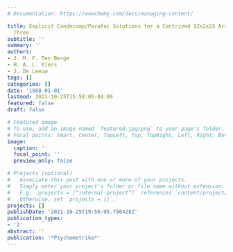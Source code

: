 ```yaml
---
# Documentation: https://wowchemy.com/docs/managing-content/

title: Explicit Candecomp/Parafac Solutions for a Contrived $2x2x2$ Array of Rank
  Three
subtitle: ''
summary: ''
authors:
- J. M. F. Ten Berge
- H. A. L. Kiers
- J. De Leeuw
tags: []
categories: []
date: '1988-01-01'
lastmod: 2021-10-25T15:58:05-04:00
featured: false
draft: false

# Featured image
# To use, add an image named `featured.jpg/png` to your page's folder.
# Focal points: Smart, Center, TopLeft, Top, TopRight, Left, Right, BottomLeft, Bottom, BottomRight.
image:
  caption: ''
  focal_point: ''
  preview_only: false

# Projects (optional).
#   Associate this post with one or more of your projects.
#   Simply enter your project's folder or file name without extension.
#   E.g. `projects = ["internal-project"]` references `content/project/deep-learning/index.md`.
#   Otherwise, set `projects = []`.
projects: []
publishDate: '2021-10-25T19:58:05.790428Z'
publication_types:
- '2'
abstract: ''
publication: '*Psychometrika*'
---
```

